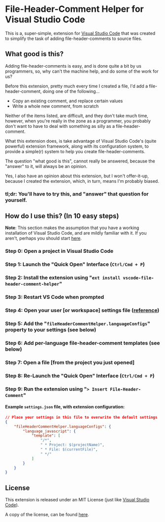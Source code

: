 # File-Header-Comment Helper for Visual Studio Code
This is a, super-simple, extension for [Visual Studio Code](https://code.visualstudio.com/) that was created to simplify the task of adding file-header-comments to source files.

## What good is this?
Adding file-header-comments is easy, and is done quite a bit by us programmers, so, why can't the machine help, and do some of the work for us?

Before this extension, pretty much every time I created a file, I'd add a file-header-comment, doing one of the following...

 - Copy an existing comment, and replace certain values
 - Write a whole new comment, from scratch

Neither of the items listed, are difficult, and they don't take much time, however, when you're really in the zone as a programmer, you probably don't want to have to deal with something as silly as a file-header-comment.

What this extension does, is take advantage of Visual Studio Code's (quite powerful) extension framework, along with its configuration system, to provide a simple(r) system to help you create file-header-comments.

The question "what good is this", cannot really be answered, because the "answer" to it, will always be an opinion.

Yes, I also have an opinion about this extension, but I won't offer-it-up, because I created the extension, which, in turn, means I'm probably biased.

### **tl;dr**: You'll have to try this, and "answer" that question for yourself.

## How do I use this? (In 10 easy steps)
**Note**: This section makes the assumption that you have a working installation of Visual Studio Code, and are mildly familiar with it. If you aren't, perhaps you should start [here](https://code.visualstudio.com/Docs).

### Step 0: Open a project in Visual Studio Code
### Step 1: Launch the "Quick Open" Interface (`Ctrl/Cmd + P`)
### Step 2: Install the extension using "`ext install vscode-file-header-comment-helper`"
### Step 3: Restart VS Code when prompted
### Step 4: Open your user [or workspace] settings file ([reference](https://code.visualstudio.com/Docs/customization/userandworkspace))
### Step 5: Add the "`fileHeaderCommentHelper.languageConfigs`" property to your settings (see below)
### Step 6: Add per-language file-header-comment templates (see below)
### Step 7: Open a file [from the project you just opened]
### Step 8: Re-Launch the "Quick Open" Interface (`Ctrl/Cmd + P`)
### Step 9: Run the extension using "`> Insert File-Header-Comment`"

#### Example `settings.json` file, with extension configuration:
```json
// Place your settings in this file to overwrite the default settings
{
    "fileHeaderCommentHelper.languageConfigs": {
        "language_javascript": {
            "template": [
                "/*",
                " * Project: $(projectName)",
                " * File: $(currentFile)",
                " */"
            ]
        }
    }
}
```

## License
This extension is released under an MIT License (just like [Visual Studio Code](https://code.visualstudio.com/)).

A copy of the license, can be found [here](LICENSE).